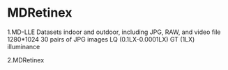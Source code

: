 # MDRetinex
1.MD-LLE Datasets
indoor and outdoor, including JPG, RAW, and video file
1280*1024 
30 pairs of JPG images 
LQ (0.1LX-0.0001LX) 
GT (1LX) illuminance

2.MDRetinex 
